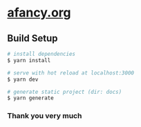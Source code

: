 # [afancy.org](https://afancy.org)

## Build Setup

```bash
# install dependencies
$ yarn install

# serve with hot reload at localhost:3000
$ yarn dev

# generate static project (dir: docs)
$ yarn generate
```



### Thank you very much